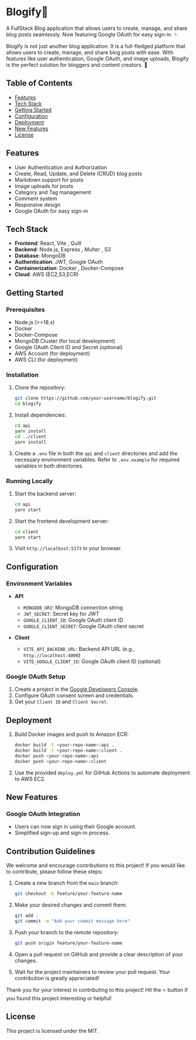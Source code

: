 # Blogify📝

A FullStack Blog application that allows users to create, manage, and share blog posts seamlessly. Now featuring Google OAuth for easy sign-in. ✨

Blogify is not just another blog application. It is a full-fledged platform that allows users to create, manage, and share blog posts with ease. With features like user authentication, Google OAuth, and image uploads, Blogify is the perfect solution for bloggers and content creators. 🚀

## Table of Contents

- [Features](#features)
- [Tech Stack](#tech-stack)
- [Getting Started](#getting-started)
- [Configuration](#configuration)
- [Deployment](#deployment)
- [New Features](#new-features)
- [License](#license)

## Features

- User Authentication and Authorization
- Create, Read, Update, and Delete (CRUD) blog posts
- Markdown support for posts
- Image uploads for posts
- Category and Tag management
- Comment system
- Responsive design
- Google OAuth for easy sign-in

## Tech Stack

- **Frontend**: React, Vite , Quill
- **Backend**: Node.js, Express , Multer , S3
- **Database**: MongoDB
- **Authentication**: JWT, Google OAuth
- **Containerization**: Docker , Docker-Compose
- **Cloud**: AWS (EC2,S3,ECR)

## Getting Started

### Prerequisites

- Node.js (>=18.x)
- Docker
- Docker-Compose
- MongoDB Cluster (for local development)
- Google OAuth Client ID and Secret (optional)
- AWS Account (for deployment)
- AWS CLI     (for deployment)

### Installation

1. Clone the repository:
    ```bash
    git clone https://github.com/your-username/blogify.git
    cd blogify
    ```

2. Install dependencies:
    ```bash
    cd api
    yarn install
    cd ../client
    yarn install
    ```

3. Create a `.env` file in both the `api` and `client` directories and add the necessary environment variables. Refer to `.env.example` for required variables in both directories.

### Running Locally

1. Start the backend server:
    ```bash
    cd api
    yarn start
    ```

2. Start the frontend development server:
    ```bash
    cd client
    yarn start
    ```

3. Visit `http://localhost:5173` in your browser.

## Configuration

### Environment Variables

- **API**
  - `MONGODB_URI`: MongoDB connection string
  - `JWT_SECRET`: Secret key for JWT
  - `GOOGLE_CLIENT_ID`: Google OAuth client ID
  - `GOOGLE_CLIENT_SECRET`: Google OAuth client secret

- **Client**
  - `VITE_API_BACKEND_URL`: Backend API URL (e.g., `http://localhost:4000`)
  - `VITE_GOOGLE_CLIENT_ID`: Google OAuth client ID (optional)

### Google OAuth Setup

1. Create a project in the [Google Developers Console](https://console.developers.google.com/).
2. Configure OAuth consent screen and credentials.
3. Get your `Client ID` and `Client Secret`.

## Deployment

1. Build Docker images and push to Amazon ECR:
    ```bash
    docker build -t <your-repo-name>:api .
    docker build -t <your-repo-name>:client .
    docker push <your-repo-name>:api
    docker push <your-repo-name>:client
    ```

2. Use the provided `deploy.yml` for GitHub Actions to automate deployment to AWS EC2.

## New Features

### Google OAuth Integration

- Users can now sign in using their Google account.
- Simplified sign-up and sign-in process.


## Contribution Guidelines

We welcome and encourage contributions to this project! If you would like to contribute, please follow these steps:

1. Create a new branch from the `main` branch:
   ```bash
   git checkout -b feature/your-feature-name
   ```

2. Make your desired changes and commit them:
   ```bash
   git add .
   git commit -m "Add your commit message here"
   ```

3. Push your branch to the remote repository:
   ```bash
   git push origin feature/your-feature-name
   ```

4. Open a pull request on GitHub and provide a clear description of your changes.

5. Wait for the project maintainers to review your pull request. Your contribution is greatly appreciated!

Thank you for your interest in contributing to this project!
Hit the ⭐️ button if you found this project interesting or helpful!




## License

This project is licensed under the MIT.
